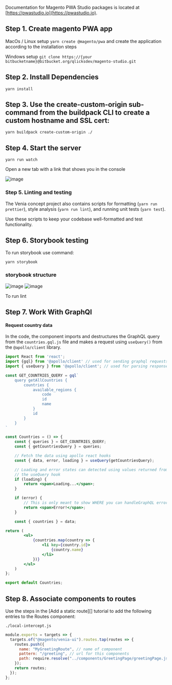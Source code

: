Documentation for Magento PWA Studio packages is located at [https://pwastudio.io](https://pwastudio.io).


## Step 1. Create magento PWA app

MacOs / Linux setup `yarn create @magento/pwa` and create the application according to the installation steps

Windows setup `git clone https://{your bitbucketname}@bitbucket.org/qlicksdev/magento-studio.git`

## Step 2. Install Dependencies

`yarn install`

## Step 3. Use the create-custom-origin sub-command from the buildpack CLI to create a custom hostname and SSL cert:

`yarn buildpack create-custom-origin ./`

## Step 4. Start the server

`yarn run watch`

Open a new tab with a link that shows you in the console

![image](https://user-images.githubusercontent.com/41162650/94237057-edab2080-ff16-11ea-9c3b-21c25314d06a.png)

### Step 5. Linting and testing

The Venia concept project also contains scripts for formatting (`yarn run prettier`), style analysis (`yarn run lint`), and running unit tests (`yarn test`).

Use these scripts to keep your codebase well-formatted and test functionality.

## Step 6. Storybook testing

To run storybook use command:

`yarn storybook`

### storybook structure

![image](https://user-images.githubusercontent.com/41162650/93874211-b4d33780-fcdb-11ea-8506-cb8860b808e8.png)
![image](https://user-images.githubusercontent.com/41162650/93874277-cae0f800-fcdb-11ea-9c41-e6cbca2fc0a4.png)

To run lint

## Step 7. Work With GraphQl

#### Request country data

In the code, the component imports and destructures the GraphQL query from the `countries.gql.js` file and makes a request using `useQuery()` from the `@apollo/client` library.

```jsx
import React from 'react';
import {gql} from '@apollo/client' // used for sending graphql requests
import { useQuery } from '@apollo/client'; // used for parsing response from backEnd

const GET_COUNTRIES_QUERY = gql`
	query getAllCountries {
		countries {
			available_regions {
				code
				id
				name
			}
			id
		}
	}
`

const Countries = () => {
    const { queries } = GET_COUNTRIES_QUERY;
    const { getCountriesQuery } = queries;

    // Fetch the data using apollo react hooks
    const { data, error, loading } = useQuery(getCountriesQuery);

    // Loading and error states can detected using values returned from
    // the useQuery hook
    if (loading) {
        return <span>Loading...</span>;
    }

    if (error) {
        // This is only meant to show WHERE you can handleGraphQL errors
        return <span>Error!</span>;
    }

    const { countries } = data;

return (
        <ul>
            {countries.map(country => {
                <li key={country.id}>
                    {country.name}
                </li>
            })}
        </ul>
    )
};

export default Countries;
```

## Step 8. Associate components to routes

Use the steps in the [Add a static route][] tutorial to add the following entries to the Routes component:

`./local-intercept.js`

```js
module.exports = targets => {
  targets.of("@magento/venia-ui").routes.tap(routes => {
    routes.push({
      name: "MyGreetingRoute", // name of component
      pattern: "/greeting", // url for this components
      path: require.resolve("../components/GreetingPage/greetingPage.js") // path to component
    });
    return routes;
  });
};
```

